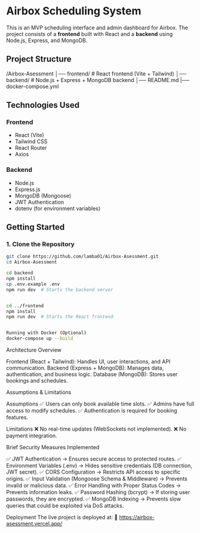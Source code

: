 # Airbox Scheduling System

This is an MVP scheduling interface and admin dashboard for Airbox. The project consists of a **frontend** built with React and a **backend** using Node.js, Express, and MongoDB.

## **Project Structure**

/Airbox-Asessment
│── frontend/ # React frontend (Vite + Tailwind)
│── backend/ # Node.js + Express + MongoDB backend
│── README.md
|── docker-compose.yml

## **Technologies Used**

### **Frontend**

- React (Vite)
- Tailwind CSS
- React Router
- Axios

### **Backend**

- Node.js
- Express.js
- MongoDB (Mongoose)
- JWT Authentication
- dotenv (for environment variables)

## **Getting Started**

### **1. Clone the Repository**

```sh
git clone https://github.com/lamba01/Airbox-Asessment.git
cd Airbox-Asessment

cd backend
npm install
cp .env.example .env
npm run dev  # Starts the backend server


cd ../frontend
npm install
npm run dev  # Starts the React frontend


Running with Docker (Optional)
docker-compose up --build

```

Architecture Overview

Frontend (React + Tailwind): Handles UI, user interactions, and API communication.
Backend (Express + MongoDB): Manages data, authentication, and business logic.
Database (MongoDB): Stores user bookings and schedules.

Assumptions & Limitations

Assumptions
✅ Users can only book available time slots.
✅ Admins have full access to modify schedules.
✅ Authentication is required for booking features.

Limitations
❌ No real-time updates (WebSockets not implemented).
❌ No payment integration.

Brief Security Measures Implemented

✅ JWT Authentication → Ensures secure access to protected routes.
✅ Environment Variables (.env) → Hides sensitive credentials (DB connection, JWT secret).
✅ CORS Configuration → Restricts API access to specific origins.
✅ Input Validation (Mongoose Schema & Middleware) → Prevents invalid or malicious data.
✅ Error Handling with Proper Status Codes → Prevents information leaks.
✅ Password Hashing (bcrypt) → If storing user passwords, they are encrypted.
✅ MongoDB Indexing → Prevents slow queries that could be exploited via DoS attacks.

Deployment
The live project is deployed at:
🔗 https://airbox-asessment.vercel.app/
